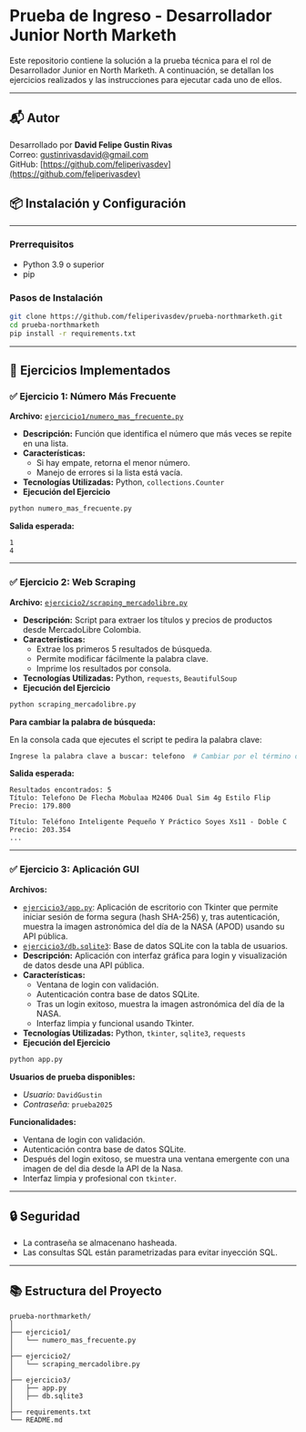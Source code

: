 # Prueba de Ingreso - Desarrollador Junior North Marketh

Este repositorio contiene la solución a la prueba técnica para el rol de Desarrollador Junior en North Marketh. A continuación, se detallan los ejercicios realizados y las instrucciones para ejecutar cada uno de ellos.

---
## 📬 Autor

Desarrollado por **David Felipe Gustin Rivas**  
Correo: gustinrivasdavid@gmail.com  
GitHub: [https://github.com/feliperivasdev](https://github.com/feliperivasdev)
## 📦 Instalación y Configuración
---
### Prerrequisitos

- Python 3.9 o superior
- pip

### Pasos de Instalación

```bash
git clone https://github.com/feliperivasdev/prueba-northmarketh.git
cd prueba-northmarketh
pip install -r requirements.txt
```

---
## 🚀 Ejercicios Implementados

### ✅ Ejercicio 1: Número Más Frecuente
**Archivo:** [`ejercicio1/numero_mas_frecuente.py`](ejercicio1/numero_mas_frecuente.py) 
- **Descripción:** Función que identifica el número que más veces se repite en una lista.
- **Características:**
  - Si hay empate, retorna el menor número.
  - Manejo de errores si la lista está vacía.
- **Tecnologías Utilizadas:** Python, `collections.Counter`
- **Ejecución del Ejercicio**
```bash
python numero_mas_frecuente.py
```

**Salida esperada:**
```
1
4
```
---

### ✅ Ejercicio 2: Web Scraping
**Archivo:** [`ejercicio2/scraping_mercadolibre.py`](ejercicio2/scraping_mercadolibre.py) 
- **Descripción:** Script para extraer los títulos y precios de productos desde MercadoLibre Colombia.
- **Características:**
  - Extrae los primeros 5 resultados de búsqueda.
  - Permite modificar fácilmente la palabra clave.
  - Imprime los resultados por consola.
- **Tecnologías Utilizadas:** Python, `requests`, `BeautifulSoup`
- **Ejecución del Ejercicio**
```bash
python scraping_mercadolibre.py
```

**Para cambiar la palabra de búsqueda:**

En la consola cada que ejecutes el script te pedira la palabra clave:

```bash
Ingrese la palabra clave a buscar: telefono  # Cambiar por el término deseado
```

**Salida esperada:**

```
Resultados encontrados: 5
Título: Telefono De Flecha Mobulaa M2406 Dual Sim 4g Estilo Flip
Precio: 179.800

Título: Teléfono Inteligente Pequeño Y Práctico Soyes Xs11 - Doble C
Precio: 203.354
...
```
---

### ✅ Ejercicio 3: Aplicación GUI
**Archivos:**  
- [`ejercicio3/app.py`](ejercicio3/app.py): Aplicación de escritorio con Tkinter que permite iniciar sesión de forma segura (hash SHA-256) y, tras autenticación, muestra la imagen astronómica del día de la NASA (APOD) usando su API pública.
- [`ejercicio3/db.sqlite3`](ejercicio3/db.sqlite3): Base de datos SQLite con la tabla de usuarios.
- **Descripción:** Aplicación con interfaz gráfica para login y visualización de datos desde una API pública.
- **Características:**
  - Ventana de login con validación.
  - Autenticación contra base de datos SQLite.
  - Tras un login exitoso, muestra la imagen astronómica del día de la NASA.
  - Interfaz limpia y funcional usando Tkinter.
- **Tecnologías Utilizadas:** Python, `tkinter`, `sqlite3`, `requests`
- **Ejecución del Ejercicio**
```bash
python app.py
```

**Usuarios de prueba disponibles:**

- *Usuario:* `DavidGustin`
- *Contraseña:* `prueba2025`

**Funcionalidades:**

- Ventana de login con validación.
- Autenticación contra base de datos SQLite.
- Después del login exitoso, se muestra una ventana emergente con una imagen  de del dia desde la API de la Nasa.
- Interfaz limpia y profesional con `tkinter`.
---

## 🔒 Seguridad

- La contraseña se almacenano hasheada.
- Las consultas SQL están parametrizadas para evitar inyección SQL.

---
## 📚 Estructura del Proyecto

```
prueba-northmarketh/
│
├── ejercicio1/
│   └── numero_mas_frecuente.py
│
├── ejercicio2/
│   └── scraping_mercadolibre.py
│
├── ejercicio3/
│   ├── app.py
│   ├── db.sqlite3
│
├── requirements.txt
└── README.md
```


